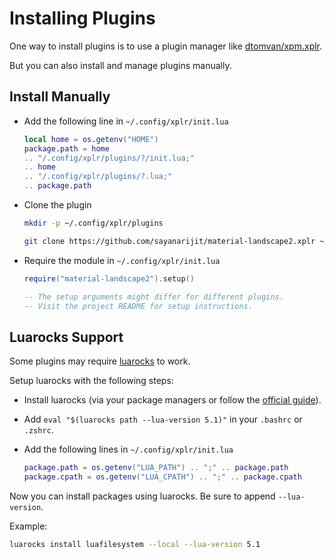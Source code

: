 # Installing Plugins

One way to install plugins is to use a plugin manager like [dtomvan/xpm.xplr][1].

But you can also install and manage plugins manually.

## Install Manually

- Add the following line in `~/.config/xplr/init.lua`

  ```lua
  local home = os.getenv("HOME")
  package.path = home
  .. "/.config/xplr/plugins/?/init.lua;"
  .. home
  .. "/.config/xplr/plugins/?.lua;"
  .. package.path
  ```

- Clone the plugin

  ```bash
  mkdir -p ~/.config/xplr/plugins

  git clone https://github.com/sayanarijit/material-landscape2.xplr ~/.config/xplr/plugins/material-landscape2
  ```

- Require the module in `~/.config/xplr/init.lua`

  ```lua
  require("material-landscape2").setup()

  -- The setup arguments might differ for different plugins.
  -- Visit the project README for setup instructions.
  ```

## Luarocks Support

Some plugins may require [luarocks][2] to work.

Setup luarocks with the following steps:

- Install luarocks (via your package managers or follow the [official guide][2]).
- Add `eval "$(luarocks path --lua-version 5.1)"` in your `.bashrc` or `.zshrc`.
- Add the following lines in `~/.config/xplr/init.lua`

  ```lua
  package.path = os.getenv("LUA_PATH") .. ";" .. package.path
  package.cpath = os.getenv("LUA_CPATH") .. ";" .. package.cpath
  ```
Now you can install packages using luarocks. Be sure to append `--lua-version`.

Example:

```bash
luarocks install luafilesystem --local --lua-version 5.1
```

[1]: https://github.com/dtomvan/xpm.xplr
[2]: https://luarocks.org
